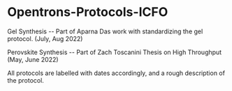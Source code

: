 # Opentrons-Protocols-ICFO

Gel Synthesis -- Part of Aparna Das work with standardizing the gel protocol. (July, Aug 2022)

Perovskite Synthesis -- Part of Zach Toscanini Thesis on High Throughput (May, June 2022)

All protocols are labelled with dates accordingly, and a rough description of the protocol. 